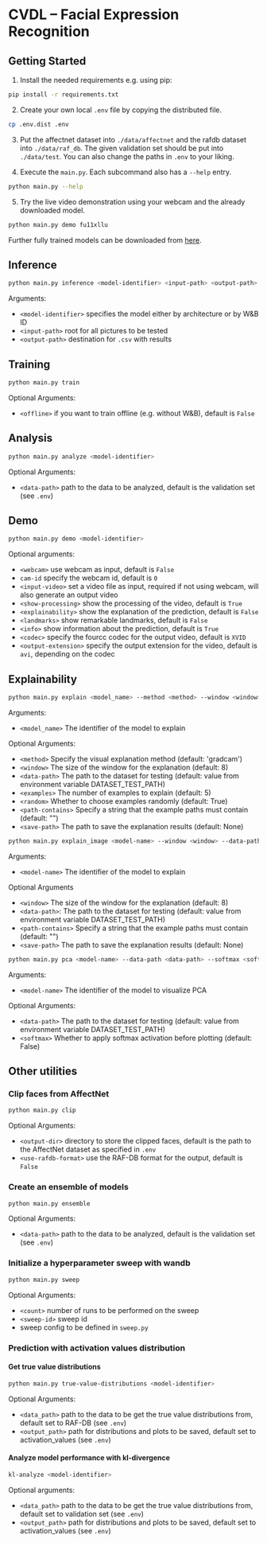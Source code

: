# CVDL – Facial Expression Recognition

## Getting Started

1. Install the needed requirements e.g. using pip:

```bash
pip install -r requirements.txt
```

2. Create your own local `.env` file by copying the distributed file.

```bash
cp .env.dist .env
```

3. Put the affectnet dataset into `./data/affectnet` and the rafdb dataset
   into `./data/raf_db`. The given validation set should be put into `./data/test`. 
   You can also change the paths in `.env` to your liking.

4. Execute the `main.py`. Each subcommand also has a `--help` entry.

```bash
python main.py --help
```

5. Try the live video demonstration using your webcam and the already downloaded model.
```bash
python main.py demo fu11xllu
```

Further fully trained models can be downloaded from [here](https://nc.lessmann.dev/s/cLZnaz2wj2XwzPi).

## Inference

```bash
python main.py inference <model-identifier> <input-path> <output-path>
```

Arguments:

- `<model-identifier>` specifies the model either by architecture or by W&B ID
- `<input-path>` root for all pictures to be tested
- `<output-path>` destination for `.csv` with results

## Training

```bash
python main.py train
```

Optional Arguments:

- `<offline>` if you want to train offline (e.g. without W&B), default is `False`

## Analysis

```bash
python main.py analyze <model-identifier>
```

Optional Arguments:

- `<data-path>` path to the data to be analyzed, default is the validation set (see `.env`)

## Demo

```bash
python main.py demo <model-identifier>
```

Optional arguments:

- `<webcam>` use webcam as input, default is `False`
- `cam-id` specify the webcam id, default is `0`
- `<input-video>` set a video file as input, required if not using webcam, will also generate an output video
- `<show-processing>` show the processing of the video, default is `True`
- `<explainability>` show the explanation of the prediction, default is `False`
- `<landmarks>` show remarkable landmarks, default is `False`
- `<info>` show information about the prediction, default is `True`
- `<codec>` specify the fourcc codec for the output video, default is `XVID`
- `<output-extension>` specify the output extension for the video, default is `avi`, depending on the codec


## Explainability

```bash
python main.py explain <model_name> --method <method> --window <window> --data-path <data-path> --examples <examples> --random <random> --path-contains <path-contains> --save-path <save-path>
```
Arguments:
- `<model_name>` The identifier of the model to explain

Optional Arguments:
- `<method>` Specify the visual explanation method (default: 'gradcam')
- `<window>` The size of the window for the explanation (default: 8)
- `<data-path>` The path to the dataset for testing (default: value from environment variable DATASET_TEST_PATH)
- `<examples>` The number of examples to explain (default: 5)
- `<random>` Whether to choose examples randomly (default: True)
- `<path-contains>` Specify a string that the example paths must contain (default: "")
- `<save-path>` The path to save the explanation results (default: None)


```bash
python main.py explain_image <model-name> --window <window> --data-path <data-path> --path_contains <path-contains> --save-path <save-path>
```
Arguments:
- `<model-name>` The identifier of the model to explain

Optional Arguments
- `<window>` The size of the window for the explanation (default: 8)
- `<data-path>`: The path to the dataset for testing (default: value from environment variable DATASET_TEST_PATH)
- `<path-contains>` Specify a string that the example paths must contain (default: "")
- `<save-path>` The path to save the explanation results (default: None)

```bash
python main.py pca <model-name> --data-path <data-path> --softmax <softmax>
```
Arguments:
- `<model-name>` The identifier of the model to visualize PCA

Optional Arguments:
- `<data-path>` The path to the dataset for testing (default: value from environment variable DATASET_TEST_PATH)
-  `<softmax>` Whether to apply softmax activation before plotting (default: False)


## Other utilities

### Clip faces from AffectNet

```bash
python main.py clip
```

Optional Arguments:

- `<output-dir>` directory to store the clipped faces, default is the path to the AffectNet dataset as specified
  in `.env`
- `<use-rafdb-format>` use the RAF-DB format for the output, default is `False`

### Create an ensemble of models

```bash
python main.py ensemble
```

Optional Arguments:

- `<data-path>` path to the data to be analyzed, default is the validation set (see `.env`)

### Initialize a hyperparameter sweep with wandb

```bash
python main.py sweep
```

Optional Arguments:

- `<count>` number of runs to be performed on the sweep
- `<sweep-id>` sweep id
- sweep config to be defined in `sweep.py`

### Prediction with activation values distribution

#### Get true value distributions

```bash
python main.py true-value-distributions <model-identifier>
```

Optional Arguments:

- `<data_path>` path to the data to be get the true value distributions from, default set to RAF-DB (see `.env`)
- `<output_path>` path for distributions and plots to be saved, default set to activation_values (see `.env`)

#### Analyze model performance with kl-divergence

```bash
kl-analyze <model-identifier>
```

Optional arguments:

- `<data_path>` path to the data to be get the true value distributions from, default set to validation set (see `.env`)
- `<output_path>` path for distributions and plots to be saved, default set to activation_values (see `.env`)
